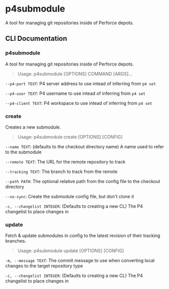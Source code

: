 <!---
DO NOTE EDIT README.MD! Edit README.md.in instead.
-->

# p4submodule

A tool for managing git repositories inside of Perforce depots.


## CLI Documentation

### p4submodule

A tool for managing git repositories inside of Perforce depots.

> Usage: p4submodule [OPTIONS] COMMAND [ARGS]...

`--p4-port TEXT`: P4 server address to use intead of inferring from `p4 set`

`--p4-user TEXT`: P4 username to use intead of inferring from `p4 set`

`--p4-client TEXT`: P4 workspace to use intead of inferring from `p4 set`


### create

Creates a new submodule.

> Usage: p4submodule create [OPTIONS] [CONFIG]

`--name TEXT`: (defaults to the checkout directory name) A name used to refer to the submodule

`--remote TEXT`: The URL for the remote repository to track

`--tracking TEXT`: The branch to track from the remote

`--path PATH`: The optional relative path from the config file to the checkout directory

`--no-sync`: Create the submodule config file, but don't clone it

`-c, --changelist INTEGER`: (Defaults to creating a new CL) The P4 changelist to place changes in


### update

Fetch & update submodules in config to the latest revision of their tracking branches.

> Usage: p4submodule update [OPTIONS] [CONFIG]

`-m, --message TEXT`: The commit message to use when converting local changes to the target repository type

`-c, --changelist INTEGER`: (Defaults to creating a new CL) The P4 changelist to place changes in

